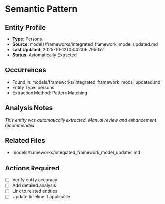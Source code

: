 # Semantic Pattern

## Entity Profile
- **Type**: Persons
- **Source**: models/frameworks/integrated_framework_model_updated.md
- **Last Updated**: 2025-10-12T03:42:06.795052
- **Status**: Automatically Extracted

## Occurrences
- Found in: models/frameworks/integrated_framework_model_updated.md
- Entity Type: persons
- Extraction Method: Pattern Matching

## Analysis Notes
*This entity was automatically extracted. Manual review and enhancement recommended.*

## Related Files
- models/frameworks/integrated_framework_model_updated.md

## Actions Required
- [ ] Verify entity accuracy
- [ ] Add detailed analysis
- [ ] Link to related entities
- [ ] Update timeline if applicable
